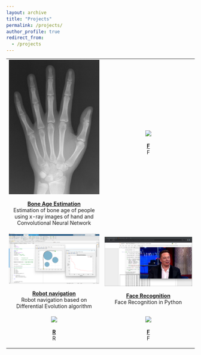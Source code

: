 ```yaml
---
layout: archive
title: "Projects"
permalink: /projects/
author_profile: true
redirect_from:
  - /projects
---
```


| | |
|:-------------------------:|:-------------------------:|
| ![](/images/bone-age-estimation.jpg)<p align="center">[**Bone Age Estimation**](https://github.com/Armin-Abdollahi/Bone-Age-Estimation) <br> Estimation of bone age of people using x-ray images of hand and Convolutional Neural Network | ![](/images/)<p align="center">[**F**]() <br> F|
| ![](/images/robot-navigation.png)<p align="center">[**Robot navigation**](https://github.com/Armin-Abdollahi/Robot-Navigation) <br> Robot navigation based on Differential Evolution algorithm | ![](/images/face-recognition.png)<p align="center">[**Face Recognition**](https://github.com/Armin-Abdollahi/Face-Recognition) <br> Face Recognition in Python|
| ![](/images/)<p align="center">[**R**]() <br> R | ![](/images/)<p align="center">[**F**]() <br> F|
